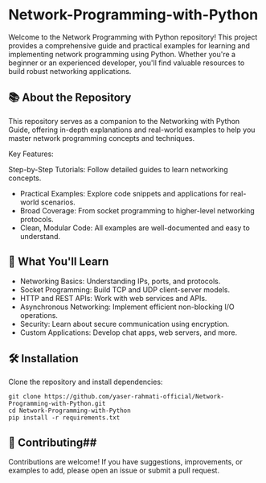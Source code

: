 # Network-Programming-with-Python

Welcome to the Network Programming with Python repository! This project provides a comprehensive guide and practical examples for learning and implementing network programming using Python. Whether you're a beginner or an experienced developer, you'll find valuable resources to build robust networking applications.

## 📚 About the Repository ##
This repository serves as a companion to the Networking with Python Guide, offering in-depth explanations and real-world examples to help you master network programming concepts and techniques.

Key Features:

Step-by-Step Tutorials: Follow detailed guides to learn networking concepts.
* Practical Examples: Explore code snippets and applications for real-world scenarios.
* Broad Coverage: From socket programming to higher-level networking protocols.
* Clean, Modular Code: All examples are well-documented and easy to understand.

## 🚀 What You'll Learn ##
* Networking Basics: Understanding IPs, ports, and protocols.
* Socket Programming: Build TCP and UDP client-server models.
* HTTP and REST APIs: Work with web services and APIs.
* Asynchronous Networking: Implement efficient non-blocking I/O operations.
* Security: Learn about secure communication using encryption.
* Custom Applications: Develop chat apps, web servers, and more.

## 🛠️ Installation ##
Clone the repository and install dependencies:

```
git clone https://github.com/yaser-rahmati-official/Network-Programming-with-Python.git  
cd Network-Programming-with-Python  
pip install -r requirements.txt  
```

## 🤝 Contributing##
Contributions are welcome! If you have suggestions, improvements, or examples to add, please open an issue or submit a pull request.

